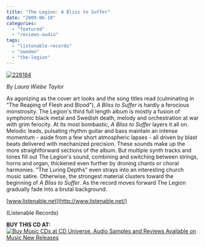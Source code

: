 ```yaml
---
title: "The Legion: A Bliss to Suffer"
date: "2009-06-10"
categories: 
  - "featured"
  - "reviews-audio"
tags: 
  - "listenable-records"
  - "sweden"
  - "the-legion"
---
```


[![228184](http://www.hellbound.ca/wp-content/uploads/2009/06/228184-298x300.jpg "228184")](http://www.hellbound.ca/wp-content/uploads/2009/06/228184.jpg)

_By Laura Wiebe Taylor_

As agonizing as the cover art looks and the song titles read (culminating in "The Reaping of Flesh and Blood"), _A Bliss to Suffer_ is hardly a ferocious monstrosity. The Legion's third full length album is mostly a fusion of symphonic black metal and Swedish death, melody and orchestration at war with grim ferocity. At its most bombastic, _A Bliss to Suffer_ layers it all on. Melodic leads, pulsating rhythm guitar and bass maintain an intense momentum - aside from a few short atmospheric lapses - all driven by blast beats delivered with mechanized precision. These sounds make up the more straightforward sections of the album. But multiple synth tracks and tones fill out The Legion's sound, combining and switching between strings, horns and organ, thickened even further by droning chants or choral harmonies. "The Luring Depths" even strays into an interesting church music satire. Otherwise, the strongest material clusters toward the beginning of _A Bliss to Suffer_. As the record moves forward The Legion gradually fade into a brutal background.

[www.listenable.net](http://www.listenable.net/)

(Listenable Records)

**BUY THIS CD AT:** [![Buy Music CDs at CD Universe. Audio Samples and Reviews Available on Music New Releases](http://www.cduniverse.com/banners/live/cdu/468x60_music/468x60_music02.gif)](http://www.cduniverse.com/productinfo.asp?pid=7914276&frm=lk_hellbound)
